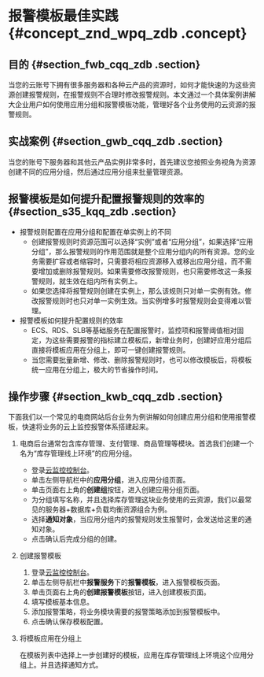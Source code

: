 # 报警模板最佳实践 {#concept_znd_wpq_zdb .concept}

## 目的 {#section_fwb_cqq_zdb .section}

当您的云账号下拥有很多服务器和各种云产品的资源时，如何才能快速的为这些资源创建报警规则，在报警规则不合理时修改报警规则。本文通过一个具体案例讲解大企业用户如何使用应用分组和报警模板功能，管理好各个业务使用的云资源的报警规则。

## 实战案例 {#section_gwb_cqq_zdb .section}

当您的账号下服务器和其他云产品实例非常多时，首先建议您按照业务视角为资源创建不同的应用分组，然后通过应用分组来批量管理资源。

## 报警模板是如何提升配置报警规则的效率的 {#section_s35_kqq_zdb .section}

-   报警规则配置在应用分组和配置在单实例上的不同
    -   创建报警规则时资源范围可以选择“实例”或者“应用分组”，如果选择“应用分组”，那么报警规则的作用范围就是整个应用分组内的所有资源。您的业务需要扩容或者缩容时，只需要将相应资源移入或移出应用分组，而不需要增加或删除报警规则。如果需要修改报警规则，也只需要修改这一条报警规则，就生效在组内所有实例上。
    -   如果您选择将报警规则创建在实例上，那么该规则只对单一实例有效。修改报警规则时也只对单一实例生效。当实例增多时报警规则会变得难以管理。
-   报警模板如何提升配置规则的效率
    -   ECS、RDS、SLB等基础服务在配置报警时，监控项和报警阈值相对固定，为这些需要报警的指标建立模板后，新增业务时，创建好应用分组后直接将模板应用在分组上，即可一键创建报警规则。
    -   当您需要批量新增、修改、删除报警规则时，也可以修改模板后，将模板统一应用在分组上，极大的节省操作时间。

## 操作步骤 {#section_kwb_cqq_zdb .section}

下面我们以一个常见的电商网站后台业务为例讲解如何创建应用分组和使用报警模板，快速将业务的云上监控报警体系搭建起来。

1.  电商后台通常包含库存管理、支付管理、商品管理等模块。首选我们创建一个名为“库存管理线上环境”的应用分组。
    -   登录[云监控控制台](https://cloudmonitor.console.aliyun.com)。
    -   单击左侧导航栏中的**应用分组**，进入应用分组页面。
    -   单击页面右上角的**创建组**按钮，进入创建应用分组页面。
    -   为分组填写名称，并且选择库存管理这块业务使用的云资源，我们以最常见的服务器+数据库+负载均衡资源组合为例。
    -   选择**通知对象**，当应用分组内的报警规则发生报警时，会发送给这里的通知对象。
    -   点击确认后完成分组的创建。
2.  创建报警模板
    1.  登录[云监控控制台](https://cloudmonitor.console.aliyun.com)。
    2.  单击左侧导航栏中**报警服务**下的**报警模板**，进入报警模板页面。
    3.  单击页面右上角的**创建报警模板**按钮，进入创建模板页面。
    4.  填写模板基本信息。
    5.  添加报警策略，将业务模块需要的报警策略添加到报警模板中。
    6.  点击确认保存模板配置。
3.  将模板应用在分组上

    在模板列表中选择上一步创建好的模板，应用在库存管理线上环境这个应用分组上。并且选择通知方式。


